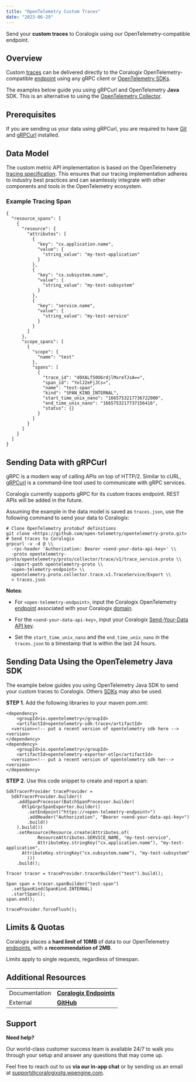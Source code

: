 ```yaml
---
title: "OpenTelemetry Custom Traces"
date: "2023-06-29"
---
```


Send your **custom traces** to Coralogix using our OpenTelemetry-compatible endpoint.

## Overview

Custom [traces](https://coralogixstg.wpengine.com/docs/distributed-tracing/) can be delivered directly to the Coralogix OpenTelemetry-compatible [endpoint](https://coralogixstg.wpengine.com/docs/coralogix-endpoints/) using any gRPC client or [OpenTelemetry SDKs](https://opentelemetry.io/docs/concepts/sdk-configuration/).

The examples below guide you using gRPCurl and OpenTelemetry **Java** SDK. This is an alternative to using the [OpenTelemetry Collector](https://coralogixstg.wpengine.com/docs/opentelemetry-tracing/).

## Prerequisites

If you are sending us your data using gRPCurl, you are required to have [Git](https://git-scm.com/) and [gRPCurl](https://github.com/fullstorydev/grpcurl) installed.

## Data Model

The custom metric API implementation is based on the OpenTelemetry [tracing specification](https://github.com/open-telemetry/opentelemetry-proto/blob/main/opentelemetry/proto/trace/v1/trace.proto). This ensures that our tracing implementation adheres to industry best practices and can seamlessly integrate with other components and tools in the OpenTelemetry ecosystem.

### Example Tracing Span

```
{
  "resource_spans": [
    {
      "resource": {
        "attributes": [
          {
            "key": "cx.application.name",
            "value": {
              "string_value": "my-test-application"
            }
          },
          {
            "key": "cx.subsystem.name",
            "value": {
              "string_value": "my-test-subsystem"
            }
          },
          {
            "key": "service.name",
            "value": {
              "string_value": "my-test-service"
            }
          }
        ]
      },
      "scope_spans": [
        {
          "scope": {
            "name": "test"
          },
          "spans": [
            {
              "trace_id": "d0XALf50O6rdjlMxreTJsA==",
              "span_id": "YolJ2eFjJCs=",
              "name": "test-span",
              "kind": "SPAN_KIND_INTERNAL",
              "start_time_unix_nano": "1665753217736722000",
              "end_time_unix_nano": "1665753217737156416",
              "status": {}
            }
          ]
        }
      ]
    }
  ]
}

```

## Sending Data with gRPCurl

gRPC is a modern way of calling APIs on top of HTTP/2. Similar to cURL, [gRPCurl](https://github.com/fullstorydev/grpcurl) is a command-line tool used to communicate with gRPC services.

Coralogix currently supports gRPC for its custom traces endpoint. REST APIs will be added in the future.

Assuming the example in the data model is saved as `traces.json`, use the following command to send your data to Coralogix:

```
# Clone OpenTelemetry protobuf definitions
git clone <https://github.com/open-telemetry/opentelemetry-proto.git>
# Send traces to Coralogix 
grpcurl -v -d @ \\
  -rpc-header 'Authorization: Bearer <send-your-data-api-key>' \\
  -proto opentelemetry-proto/opentelemetry/proto/collector/trace/v1/trace_service.proto \\
  -import-path opentelemetry-proto \\
  <open-telemetry-endpoint> \\
  opentelemetry.proto.collector.trace.v1.TraceService/Export \\
  < traces.json

```

**Notes**:

- For `<open-telemetry-endpoint>`, input the Coralogix OpenTelemetry [endpoint](https://coralogixstg.wpengine.com/docs/coralogix-endpoints/) associated with your Coralogix [domain](https://coralogixstg.wpengine.com/docs/coralogix-domain/).

- For the `<send-your-data-api-key>`, input your Coralogix [Send-Your-Data API key](https://coralogixstg.wpengine.com/docs/send-your-data-api-key/).

- Set the `start_time_unix_nano` and the `end_time_unix_nano` in the `traces.json` to a timestamp that is within the last 24 hours.

## Sending Data Using the OpenTelemetry Java SDK

The example below guides you using OpenTelemetry Java SDK to send your custom traces to Coralogix. Others [SDKs](https://opentelemetry.io/docs/concepts/sdk-configuration/) may also be used.

**STEP 1**. Add the following libraries to your maven pom.xml:

```
<dependency>
	<groupId>io.opentelemetry</groupId>
	<artifactId>opentelemetry-sdk-trace</artifactId>
  <version><!-- put a recent version of opentelemetry sdk here --><version>
</dependency>
<dependency>
	<groupId>io.opentelemetry</groupId>
	<artifactId>opentelemetry-exporter-otlp</artifactId>
  <version><!-- put a recent version of opentelemetry sdk her--><version>
</dependency>

```

**STEP 2**. Use this code snippet to create and report a span:

```
SdkTracerProvider traceProvider =
  SdkTracerProvider.builder()
    .addSpanProcessor(BatchSpanProcessor.builder(
      OtlpGrpcSpanExporter.builder()
        .setEndpoint("https://<open-telemetry-endpoint>")
        .addHeader("Authorization", "Bearer <send-your-data-api-key>")
        .build()
    ).build())
    .setResource(Resource.create(Attributes.of(
			ResourceAttributes.SERVICE_NAME, "my-test-service",
			AttributeKey.stringKey("cx.application.name"), "my-test-application",
      AttributeKey.stringKey("cx.subsystem.name"), "my-test-subsystem"
		)))
    .build();

Tracer tracer = traceProvider.tracerBuilder("test").build();

Span span = tracer.spanBuilder("test-span")
  .setSpanKind(SpanKind.INTERNAL)
  .startSpan();
span.end();

traceProvider.forceFlush();

```

## Limits & Quotas

Coralogix places a **hard limit of 10MB** of data to our OpenTelemetry [endpoints](https://coralogixstg.wpengine.com/docs/coralogix-endpoints/), with a **recommendation of 2MB**.

Limits apply to single requests, regardless of timespan.

## Additional Resources

<table><tbody><tr><td>Documentation</td><td><strong><a href="https://coralogixstg.wpengine.com/docs/coralogix-endpoints/">Coralogix Endpoints</a></strong></td></tr><tr><td>External</td><td><a href="https://github.com/coralogix/custom-traces-examples/tree/master/java"><strong>GitHub</strong></a></td></tr></tbody></table>

## Support

**Need help?**

Our world-class customer success team is available 24/7 to walk you through your setup and answer any questions that may come up.

Feel free to reach out to us **via our in-app chat** or by sending us an email at [support@coralogixstg.wpengine.com](mailto:support@coralogixstg.wpengine.com).
